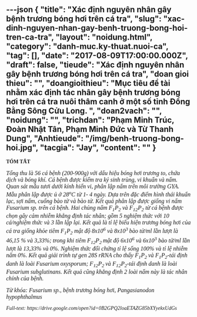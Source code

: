 ---json
{
    "title": "Xác định nguyên nhân gây bệnh trương bóng hơi trên cá tra",
    "slug": "xac-dinh-nguyen-nhan-gay-benh-truong-bong-hoi-tren-ca-tra",
    "layout": "noidung.html",
    "category": "danh-muc.ky-thuat.nuoi-ca",
    "tag": [],
    "date": "2017-08-09T17:00:00.000Z",
    "draft": false,
    "tieude": "Xác định nguyên nhân gây bệnh trương bóng hơi trên cá tra",
    "doan gioi thieu": "",
    "doangioithieu": "Mục tiêu đề tài nhằm xác định tác nhân gây bệnh trương bóng hơi trên cá tra nuôi thâm canh ở một số tỉnh Đồng Bằng Sông Cửu Long. ",
    "doan2vach": "",
    "noidung": "",
    "trichdan": "Phạm Minh Trúc, Đoàn Nhật Tân, Phạm Minh Đức và Từ Thanh Dung",
    "Anhtieude": "/img/benh-truong-bong-hoi.jpg",
    "tacgia": "Jay",
    "__content__": ""
}
---
<p><span style="font-size:14px"><strong><span style="font-family:&quot;Times New Roman&quot;,&quot;serif&quot;">T&Oacute;M TẮT</span></strong></span></p>

<p><span style="font-size:16px"><em><span style="font-family:&quot;Times New Roman&quot;,&quot;serif&quot;">Tổng thu l&agrave; 56 c&aacute; bệnh (200-900g) với dấu hiệu b&oacute;ng hơi trương to, chứa dịch v&agrave; b&oacute;ng kh&iacute;. C&aacute; bệnh được kiểm tra k&yacute; sinh tr&ugrave;ng, vi khuẩn v&agrave; nấm. Quan s&aacute;t mẫu tươi dưới k&iacute;nh hiển vi, ph&acirc;n lập nấm tr&ecirc;n m&ocirc;i trường GYA. Mẫu ph&acirc;n lập được ủ ở 28<sup>o</sup>C từ 1- 4 ng&agrave;y. Dựa tr&ecirc;n đặc điểm h&igrave;nh th&aacute;i khuẩn lạc, sợi nấm, cuống b&agrave;o tử v&agrave; b&agrave;o tử. Kết quả ph&acirc;n lập được giống vi nấm Fusarium sp. tr&ecirc;n c&aacute; bệnh. Hai chủng nấm F<sub>1</sub>P<sub>2</sub> v&agrave; F<sub>12</sub>P<sub>2</sub> từ c&aacute; bệnh được chọn g&acirc;y cảm nhiễm khẳng định t&aacute;c nh&acirc;n; gồm 5 nghiệm thức với 10 c&aacute;/nghiệm thức v&agrave; 3 lần lập lại. Kết quả l&agrave; tỉ lệ biểu hiện trương b&oacute;ng hơi của c&aacute; tra giống khỏe ti&ecirc;m F<sub>1</sub>P<sub>2</sub> mật độ 8x10<sup>6</sup> v&agrave; 8x10<sup>3 </sup>b&agrave;o tử/ml lần lượt l&agrave; 46,15 % v&agrave; 3,33%; trong khi ti&ecirc;m F<sub>12</sub>P<sub>2 </sub>mật độ 6x10<sup>6</sup> v&agrave; 6x10<sup>3&shy;</sup> b&agrave;o tử/ml lần lượt l&agrave; 13,33% v&agrave; 0%. Nghiệm thức đối chứng tỉ lệ sống 100% v&agrave; tỉ lệ nhiễm nấm 0%. Kết quả giải tr&igrave;nh tự gen 28S rRNA cho thấy F<sub>1</sub>P<sub>2 </sub>v&agrave; F<sub>1</sub>P<sub>2&shy;</sub>-t&aacute;i định danh l&agrave; lo&agrave;i Fusarium oxysporum; F<sub>12</sub>P<sub>2 </sub>v&agrave; F<sub>12</sub>P<sub>2&shy;</sub>-t&aacute;i định danh l&agrave; lo&agrave;i Fusarium subglutinans. Kết quả cũng khẳng định 2 lo&agrave;i nấm n&agrave;y l&agrave; t&aacute;c nh&acirc;n ch&iacute;nh của bệnh.</span></em></span></p>

<p><span style="font-size:16px"><em><span style="font-family:&quot;Times New Roman&quot;,&quot;serif&quot;">Từ kh&oacute;a: Fusarium sp., bệnh trương b&oacute;ng hơi, Pangasianodon hypophthalmus</span></em></span></p>

<p><span style="font-size:14px"><em><span style="font-family:&quot;Times New Roman&quot;,&quot;serif&quot;">Full-text:&nbsp;https://drive.google.com/open?id=0B2GPQ2loaETAZG85bXYyekxUdGs</span></em></span></p>
